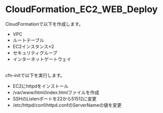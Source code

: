 # CloudFormation_EC2_WEB_Deploy
CloudFormationで以下を作成します。<br>
- VPC
- ルートテーブル
- EC2インスタンス×2
- セキュリティグループ
- インターネットゲートウェイ
<br><br>

cfn-initで以下を実行します。<br>
- EC2にhttpdをインストール
- /var/www/html/index.htmlファイルを作成
- SSHのListenポートを22から51512に変更
- /etc/httpd/conf/httpd.confのServerNameの値を変更
